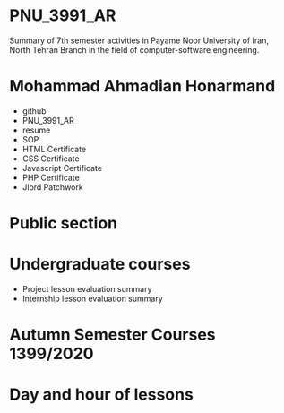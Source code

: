 # PNU_3991_AR
Summary of 7th semester activities in Payame Noor University of Iran, North Tehran Branch in the field of computer-software engineering.
# Mohammad Ahmadian Honarmand
* github
* PNU_3991_AR
* resume
* SOP
* HTML Certificate
* CSS Certificate
* Javascript Certificate
* PHP Certificate
* Jlord Patchwork
# Public section
# Undergraduate courses
* Project lesson evaluation summary
* Internship lesson evaluation summary
# Autumn Semester Courses 1399/2020
# Day and hour of lessons
